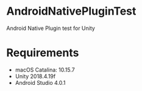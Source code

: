 # AndroidNativePluginTest
Android Native Plugin test for Unity

# Requirements
- macOS Catalina: 10.15.7
- Unity 2018.4.19f
- Android Studio 4.0.1
